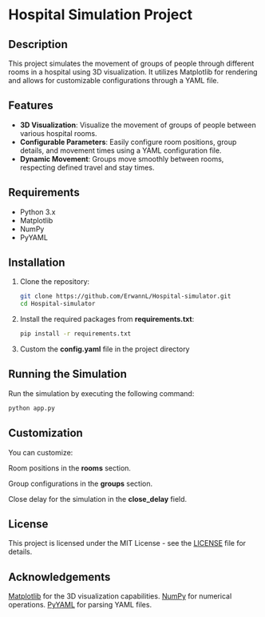 
# Hospital Simulation Project

## Description

This project simulates the movement of groups of people through different rooms in a hospital using 3D visualization. It utilizes Matplotlib for rendering and allows for customizable configurations through a YAML file.

## Features

- **3D Visualization**: Visualize the movement of groups of people between various hospital rooms.
- **Configurable Parameters**: Easily configure room positions, group details, and movement times using a YAML configuration file.
- **Dynamic Movement**: Groups move smoothly between rooms, respecting defined travel and stay times.

## Requirements

- Python 3.x
- Matplotlib
- NumPy
- PyYAML

## Installation

1. Clone the repository:

    ```bash
    git clone https://github.com/ErwannL/Hospital-simulator.git
    cd Hospital-simulator
    ```

2. Install the required packages from **requirements.txt**:

    ```bash
    pip install -r requirements.txt
    ```

3. Custom the **config.yaml** file in the project directory

## Running the Simulation

Run the simulation by executing the following command:

```bash
python app.py
```

## Customization

You can customize:

Room positions in the **rooms** section.

Group configurations in the **groups** section.

Close delay for the simulation in the **close_delay** field.

## License

This project is licensed under the MIT License - see the [LICENSE](License) file for details.

## Acknowledgements

[Matplotlib](https://matplotlib.org/) for the 3D visualization capabilities.
[NumPy](https://numpy.org/) for numerical operations.
[PyYAML](https://pyyaml.org/) for parsing YAML files.
